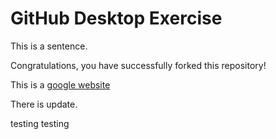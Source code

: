 # GitHub Desktop Exercise

This is a sentence.

Congratulations, you have successfully forked this repository!

This is a [google website](https://www.google.com)

There is update.


testing testing